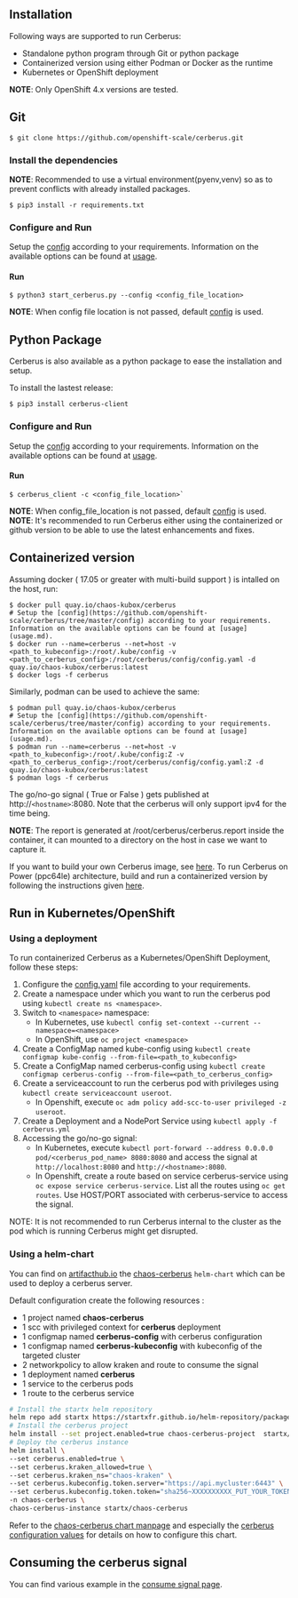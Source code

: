 ## Installation

Following ways are supported to run Cerberus:

- Standalone python program through Git or python package
- Containerized version using either Podman or Docker as the runtime
- Kubernetes or OpenShift deployment

**NOTE**: Only OpenShift 4.x versions are tested.


## Git
```
$ git clone https://github.com/openshift-scale/cerberus.git
```

### Install the dependencies
**NOTE**: Recommended to use a virtual environment(pyenv,venv) so as to prevent conflicts with already installed packages.
```
$ pip3 install -r requirements.txt
```

### Configure and Run
Setup the [config](https://github.com/openshift-scale/cerberus/tree/master/config) according to your requirements. Information on the available options can be found at [usage](usage.md).

#### Run
```
$ python3 start_cerberus.py --config <config_file_location>
```

**NOTE**: When config file location is not passed, default [config](https://github.com/openshift-scale/cerberus/tree/master/config) is used.


## Python Package
Cerberus is also available as a python package to ease the installation and setup.

To install the lastest release:

```
$ pip3 install cerberus-client
```

### Configure and Run
Setup the [config](https://github.com/openshift-scale/cerberus/tree/master/config) according to your requirements. Information on the available options can be found at [usage](usage.md).

#### Run
```
$ cerberus_client -c <config_file_location>`
```

**NOTE**: When config_file_location is not passed, default [config](https://github.com/openshift-scale/cerberus/tree/master/config) is used.
**NOTE**: It's recommended to run Cerberus either using the containerized  or github version to be able to use the latest enhancements and fixes.

## Containerized version

Assuming docker ( 17.05 or greater with multi-build support ) is intalled on the host, run:
```
$ docker pull quay.io/chaos-kubox/cerberus
# Setup the [config](https://github.com/openshift-scale/cerberus/tree/master/config) according to your requirements. Information on the available options can be found at [usage](usage.md).
$ docker run --name=cerberus --net=host -v <path_to_kubeconfig>:/root/.kube/config -v <path_to_cerberus_config>:/root/cerberus/config/config.yaml -d quay.io/chaos-kubox/cerberus:latest
$ docker logs -f cerberus
```

Similarly, podman can be used to achieve the same:
```
$ podman pull quay.io/chaos-kubox/cerberus
# Setup the [config](https://github.com/openshift-scale/cerberus/tree/master/config) according to your requirements. Information on the available options can be found at [usage](usage.md).
$ podman run --name=cerberus --net=host -v <path_to_kubeconfig>:/root/.kube/config:Z -v <path_to_cerberus_config>:/root/cerberus/config/config.yaml:Z -d quay.io/chaos-kubox/cerberus:latest
$ podman logs -f cerberus
```

The go/no-go signal ( True or False ) gets published at http://`<hostname>`:8080. Note that the cerberus will only support ipv4 for the time being.

**NOTE**: The report is generated at /root/cerberus/cerberus.report inside the container, it can mounted to a directory on the host in case we want to capture it.

If you want to build your own Cerberus image, see [here](https://github.com/cloud-bulldozer/cerberus/tree/master/containers/build_own_image-README.md).
To run Cerberus on Power (ppc64le) architecture, build and run a containerized version by following the instructions given [here](https://github.com/cloud-bulldozer/cerberus/tree/master/containers/build_own_image-README.md).

## Run in Kubernetes/OpenShift

### Using a deployment

To run containerized Cerberus as a Kubernetes/OpenShift Deployment, follow these steps:
1. Configure the [config.yaml](https://github.com/openshift-scale/cerberus/tree/master/config) file according to your requirements.
2. Create a namespace under which you want to run the cerberus pod using `kubectl create ns <namespace>`.
3. Switch to `<namespace>` namespace:
    - In Kubernetes, use `kubectl config set-context --current --namespace=<namespace>`
    - In OpenShift, use `oc project <namespace>`
4. Create a ConfigMap named kube-config using `kubectl create configmap kube-config --from-file=<path_to_kubeconfig>`
5. Create a ConfigMap named cerberus-config using `kubectl create configmap cerberus-config --from-file=<path_to_cerberus_config>`
6. Create a serviceaccount to run the cerberus pod with privileges using `kubectl create serviceaccount useroot`.
    - In Openshift, execute `oc adm policy add-scc-to-user privileged -z useroot`.
7. Create a Deployment and a NodePort Service using `kubectl apply -f cerberus.yml`
8. Accessing the go/no-go signal:
    - In Kubernetes, execute `kubectl port-forward --address 0.0.0.0 pod/<cerberus_pod_name> 8080:8080` and access the signal at `http://localhost:8080` and `http://<hostname>:8080`.
    - In Openshift, create a route based on service cerberus-service using `oc expose service cerberus-service`. List all the routes using `oc get routes`. Use HOST/PORT associated with cerberus-service to access the signal.

NOTE: It is not recommended to run Cerberus internal to the cluster as the pod which is running Cerberus might get disrupted.

### Using a helm-chart

You can find on [artifacthub.io](https://artifacthub.io/packages/search?kind=0&ts_query_web=cerberus) the 
[chaos-cerberus](https://artifacthub.io/packages/helm/startx/chaos-cerberus) `helm-chart`
which can be used to deploy a cerberus server.

Default configuration create the following resources :

  - 1 project named **chaos-cerberus**
  - 1 scc with privileged context for **cerberus** deployment
  - 1 configmap named **cerberus-config** with cerberus configuration
  - 1 configmap named **cerberus-kubeconfig** with kubeconfig of the targeted cluster
  - 2 networkpolicy to allow kraken and route to consume the signal
  - 1 deployment named **cerberus**
  - 1 service to the cerberus pods
  - 1 route to the cerberus service

```bash
# Install the startx helm repository
helm repo add startx https://startxfr.github.io/helm-repository/packages/
# Install the cerberus project
helm install --set project.enabled=true chaos-cerberus-project  startx/chaos-cerberus
# Deploy the cerberus instance
helm install \
--set cerberus.enabled=true \
--set cerberus.kraken_allowed=true \
--set cerberus.kraken_ns="chaos-kraken" \
--set cerberus.kubeconfig.token.server="https://api.mycluster:6443" \
--set cerberus.kubeconfig.token.token="sha256~XXXXXXXXXX_PUT_YOUR_TOKEN_HERE_XXXXXXXXXXXX" \
-n chaos-cerberus \
chaos-cerberus-instance startx/chaos-cerberus
```

Refer to the [chaos-cerberus chart manpage](https://artifacthub.io/packages/helm/startx/chaos-cerberus)
and especially the [cerberus configuration values](https://artifacthub.io/packages/helm/startx/chaos-cerberus#chaos-cerberus-values-dictionary) 
for details on how to configure this chart.

## Consuming the cerberus signal

You can find various example in the [consume signal page](./consume-signal.md).
